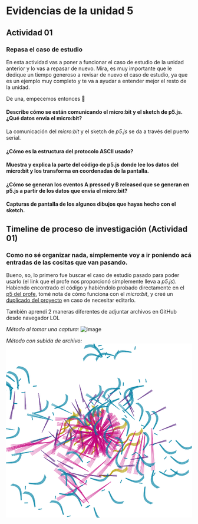 
# Evidencias de la unidad 5

## Actividad 01
### Repasa el caso de estudio
En esta actividad vas a poner a funcionar el caso de estudio de la unidad anterior y lo vas a repasar de nuevo. Mira, es muy importante que le dedique un tiempo generoso a revisar de nuevo el caso de estudio, ya que es un ejemplo muy completo y te va a ayudar a entender mejor el resto de la unidad.

De una, empecemos entonces 🫡

#### Describe cómo se están comunicando el micro:bit y el sketch de p5.js. ¿Qué datos envía el micro:bit?
La comunicación del *micro:bit* y el sketch de *p5.js* se da a través del puerto serial. 
#### ¿Cómo es la estructura del protocolo ASCII usado?
#### Muestra y explica la parte del código de p5.js donde lee los datos del micro:bit y los transforma en coordenadas de la pantalla.
#### ¿Cómo se generan los eventos A pressed y B released que se generan en p5.js a partir de los datos que envía el micro:bit?
#### Capturas de pantalla de los algunos dibujos que hayas hecho con el sketch.

## Timeline de proceso de investigación (Actividad 01)
### Como no sé organizar nada, simplemente voy a ir poniendo acá entradas de las cositas que van pasando.
Bueno, so, lo primero fue buscar el caso de estudio pasado para poder usarlo (el link que el profe nos proporcionó simplemente lleva a *p5.js*). Habiendo encontrado el código y habiéndolo probado directamente en el [p5 del profe](https://editor.p5js.org/juanferfranco/sketches/6ovAtsZ10), tomé nota de cómo funciona con el *micro:bit*, y creé un [duplicado del proyecto](https://editor.p5js.org/MAG-02/sketches/Z7NIsRbFm) en caso de necesitar editarlo.

También aprendí 2 maneras diferentes de adjuntar archivos en GitHub desde navegador LOL

*Método al tomar una captura:*
<img width="400" height="427" alt="image" src="https://github.com/user-attachments/assets/1534a126-ef06-48d9-a53c-df1f5311eb67" />

*Método con subida de archivo:*
![Obra de Arte hecha con *micro:bit*](./dibujo.png)



